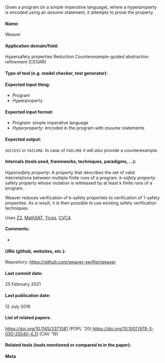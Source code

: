 Given a program (in a simple imperative language), where a hyperproperty is encoded using an *assume* statement, it attempts to prove the property.

#### Name:
Weaver

#### Application domain/field:
Hypersafety properties
Reduction
Counterexample-guided abstraction refinement (CEGAR)

#### Type of tool (e.g. model checker, test generator):

#### Expected input thing:
- Program
- Hyperproperty

#### Expected input format:
- *Program*: simple imperative language
- *Hyperproperty*: encoded in the program with *assume* statements

#### Expected output:
`SUCCESS` or `FAILURE`. In case of `FAILURE` it will also provide a counterexample.

#### Internals (tools used, frameworks, techniques, paradigms, ...):
*Hypersafety property*: A property that describes the set of valid interrelations between multiple finite runs of a program.
*k-safety property*: safety property whose violation is witnessed by at least k finite runs of a program.

Weaver reduces verification of k-safety properties to verification of 1-safety properties. As a result, it is then possible to use existing safety verification techniques.

Uses [Z3](Solvers/SMT/Z3.md),  [MathSAT](Solvers/SMT/MathSAT.md), [Yices](Solvers/SMT/Yices.md), [CVC4](Solvers/SMT/CVC4.md).

#### Comments:
-

#### URIs (github, websites, etc.):
Repository: https://github.com/weaver-verifier/weaver

#### Last commit date:
25 February 2021

#### Last publication date:
12 July 2019

#### List of related papers:
https://doi.org/10.1145/3371081 (POPL '20)
https://doi.org/10.1007/978-3-030-25540-4_11 (CAV '19)

#### Related tools (tools mentioned or compared to in the paper):

#### Meta
